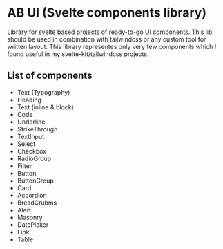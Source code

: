 # AB UI (Svelte components library)

Library for svelte based projects of ready-to-go UI components. This lib should be used in combination with tailwindcss or any custom tool for written layout. This library representes only very few components which I found useful in my svelte-kit/tailwindcss projects.

## List of components

 - Text (Typography)
  - Heading
  - Text (inline & block)
  - Code
  - Underline
  - StrikeThrough
 - TextInput
 - Select
 - Checkbox
 - RadioGroup
 - Filter
 - Button
 - ButtonGroup
 - Card
 - Accordion
 - BreadCrubms
 - Alert
 - Masonry
 - DatePicker
 - Link
 - Table

